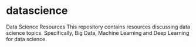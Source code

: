 # datascience
Data Science Resources
This repository contains resources discussing data science topics. Specifically, Big Data, Machine Learning and Deep Learning for data science. 
